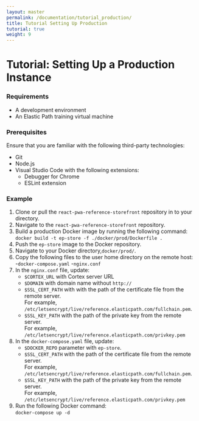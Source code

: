 ```yaml
---
layout: master
permalink: /documentation/tutorial_production/
title: Tutorial Setting Up Production
tutorial: true
weight: 9
---
```

# Tutorial: Setting Up a Production Instance

### Requirements

* A development environment
* An Elastic Path training virtual machine

### Prerequisites

Ensure that you are familiar with the following third-party technologies:<br>
* Git
* Node.js
* Visual Studio Code with the following extensions:
   * Debugger for Chrome
   * ESLint extension

### Example

1. Clone or pull the `react-pwa-reference-storefront` repository in to your directory.<br>
2. Navigate to the `react-pwa-reference-storefront` repository.<br>
3. Build a production Docker image by running the following command:</br>
`docker build -t ep-store -f ./docker/prod/Dockerfile .` <br>
4. Push the `ep-store` image to the Docker repository.<br>
5. Navigate to your Docker directory,`docker/prod/`.<br>
6. Copy the following files to the user home directory on the remote host:<br>
        -`docker-compose.yaml`
        -`nginx.conf` 
7. In the `nginx.conf` file, update:
   * `$CORTEX_URL` with Cortex server URL
   * `$DOMAIN` with domain name without `http://`
   * `$SSL_CERT_PATH` with with the path of the certificate file from the remote server. <br>
    For example, `/etc/letsencrypt/live/reference.elasticpath.com/fullchain.pem`.
   * `$SSL_KEY_PATH` with the path of the private key from the remote server.<br> 
   For example, `/etc/letsencrypt/live/reference.elasticpath.com/privkey.pem`
8. In the `docker-compose.yaml` file, update:
   * `$DOCKER_REPO` parameter with `ep-store`.
   * `$SSL_CERT_PATH` with the path of the certificate file from the remote server. 
    <br> For example, `/etc/letsencrypt/live/reference.elasticpath.com/fullchain.pem`.<br>
   * `$SSL_KEY_PATH` with the path of the private key from the remote server.
    <br> For example, `/etc/letsencrypt/live/reference.elasticpath.com/privkey.pem`<br>
9. Run the following Docker command:<br/> 
`docker-compose up -d` <br>